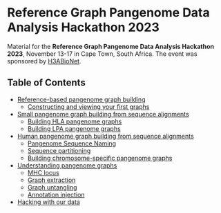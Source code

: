 # Reference Graph Pangenome Data Analysis Hackathon 2023

Material for the **Reference Graph Pangenome Data Analysis Hackathon 2023**, November 13-17 in Cape Town, South Africa.
The event was sponsored by [H3ABioNet](https://www.h3abionet.org/).

## Table of Contents

* [Reference-based pangenome graph building](01_ReferenceBasedPangenomeGraphBuilding.md)
  * [Constructing and viewing your first graphs](01_ReferenceBasedPangenomeGraphBuilding.md#constructing-and-viewing-your-first-graphs)
* [Small pangenome graph building from sequence alignments](02_SmallPangenomeGraphBuildingFromSequenceAlignments.md)
  * [Building HLA pangenome graphs](02_SmallPangenomeGraphBuildingFromSequenceAlignments.md#building-hla-pangenome-graphs)
  * [Building LPA pangenome graphs](02_SmallPangenomeGraphBuildingFromSequenceAlignments.md#building-lpa-pangenome-graphs)
* [Human pangenome graph building from sequence alignments](03_HumanPangenomeGraphBuildingFromSequenceAlignments.md)
  * [Pangenome Sequence Naming](03_HumanPangenomeGraphBuildingFromSequenceAlignments.md#pangenome-sequence-naming)
  * [Sequence partitioning](03_HumanPangenomeGraphBuildingFromSequenceAlignments.md#sequence-partitioning)
  * [Building chromosome-specific pangenome graphs](03_HumanPangenomeGraphBuildingFromSequenceAlignments.md#building-chromosome-specific-pangenome-graphs)
* [Understanding pangenome graphs](04_UnderstandingPangenomeGraphs.md)
  * [MHC locus](04_UnderstandingPangenomeGraphs.md#mhc-locus)
  * [Graph extraction](04_UnderstandingPangenomeGraphs.md#graph-extraction)
  * [Graph untangling](04_UnderstandingPangenomeGraphs.md#graph-untangling)
  * [Annotation injection](04_UnderstandingPangenomeGraphs.md#annotation-injection)
* [Hacking with our data](05_HackingWithOurData.md)
